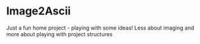 # Image2Ascii

Just a fun home project - playing with some ideas! Less about imaging and more about playing with project structures
